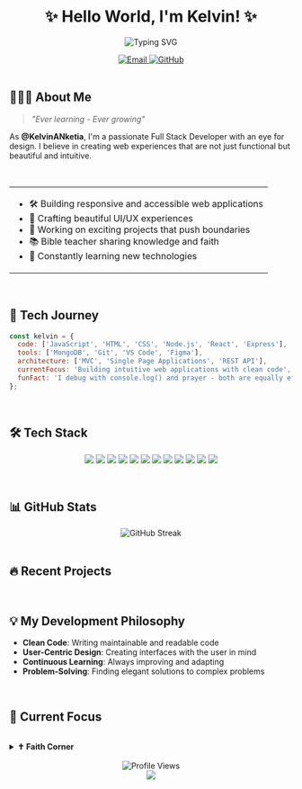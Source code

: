 <h1 align="center">✨ Hello World, I'm Kelvin! ✨</h1>
<p align="center">
  <img src="https://readme-typing-svg.herokuapp.com?font=Fira+Code&pause=1000&color=6A5ACD&center=true&vCenter=true&width=435&lines=Full+Stack+Web+Developer;UI%2FUX+Designer;Christian+Bible+Teacher;Problem+Solver;Creative+Thinker" alt="Typing SVG" />
</p>

<div align="center">
  <a href="mailto:kelvinkwabenanketia@gmail.com">
    <img src="https://img.shields.io/badge/Email-D14836?style=for-the-badge&logo=gmail&logoColor=white" alt="Email" />
  </a>
  <a href="https://github.com/KelvinANketia">
    <img src="https://img.shields.io/badge/GitHub-100000?style=for-the-badge&logo=github&logoColor=white" alt="GitHub" />
  </a>
  <!-- Add your other social links here (LinkedIn, Twitter, etc.) -->
</div>

<br/>

## 👨🏾‍💻 About Me

> *"Ever learning - Ever growing"*

As **@KelvinANketia**, I'm a passionate Full Stack Developer with an eye for design. I believe in creating web experiences that are not just functional but beautiful and intuitive.

<br/>

<table align="center">
  <tr>
    <td>
      <ul>
        <li>🛠️ Building responsive and accessible web applications</li>
        <li>🎨 Crafting beautiful UI/UX experiences</li>
        <li>🔭 Working on exciting projects that push boundaries</li>
        <li>📚 Bible teacher sharing knowledge and faith</li>
        <li>🌱 Constantly learning new technologies</li>
      </ul>
<!--     </td>
    <td>
      <img src="https://github-readme-stats.vercel.app/api/top-langs/?username=KelvinANketia&layout=compact&theme=radical&count_private=true" />
    </td> -->
  </tr>
</table>

<br>

## 🚀 Tech Journey

```javascript
const kelvin = {
  code: ['JavaScript', 'HTML', 'CSS', 'Node.js', 'React', 'Express'],
  tools: ['MongoDB', 'Git', 'VS Code', 'Figma'],
  architecture: ['MVC', 'Single Page Applications', 'REST API'],
  currentFocus: 'Building intuitive web applications with clean code',
  funFact: 'I debug with console.log() and prayer - both are equally effective!'
};
```

<br>

## 🛠️ Tech Stack

<p align="center">
  <img src="https://img.shields.io/badge/JavaScript-F7DF1E?style=for-the-badge&logo=javascript&logoColor=black" />
  <img src="https://img.shields.io/badge/TypeScript-3178C6?style=for-the-badge&logo=typescript&logoColor=white" />
  <img src="https://img.shields.io/badge/HTML5-E34F26?style=for-the-badge&logo=html5&logoColor=white" />
  <img src="https://img.shields.io/badge/CSS3-1572B6?style=for-the-badge&logo=css3&logoColor=white" />
  <img src="https://img.shields.io/badge/React-61DAFB?style=for-the-badge&logo=react&logoColor=black" />
  <img src="https://img.shields.io/badge/Next.js-000000?style=for-the-badge&logo=next.js&logoColor=white" />
  <img src="https://img.shields.io/badge/Node.js-339933?style=for-the-badge&logo=nodedotjs&logoColor=white" />
  <img src="https://img.shields.io/badge/Express.js-000000?style=for-the-badge&logo=express&logoColor=white" />
  <img src="https://img.shields.io/badge/MongoDB-47A248?style=for-the-badge&logo=mongodb&logoColor=white" />
  <img src="https://img.shields.io/badge/Git-F05032?style=for-the-badge&logo=git&logoColor=white" />
  <img src="https://img.shields.io/badge/Figma-F24E1E?style=for-the-badge&logo=figma&logoColor=white" />
  <img src="https://img.shields.io/badge/Tailwind_CSS-06B6D4?style=for-the-badge&logo=tailwind-css&logoColor=white" />
</p>

<br>

## 📊 GitHub Stats

<div align="center">
  <img src="https://github-readme-streak-stats.herokuapp.com/?user=KelvinANketia&theme=radical" alt="GitHub Streak" />
</div>

<br>

## 🔥 Recent Projects

<div align="center">
<!--   <a href="https://github.com/KelvinANketia/MyPersonalProjects">
    <img src="https://github-readme-stats.vercel.app/api/pin/?username=KelvinANketia&repo=project-name&theme=radical" />
  </a>
  <a href="https://github.com/KelvinANketia/another-project">
    <img src="https://github-readme-stats.vercel.app/api/pin/?username=KelvinANketia&repo=another-project&theme=radical" />
  </a> -->
</div>

<br>

## 💡 My Development Philosophy

- **Clean Code**: Writing maintainable and readable code
- **User-Centric Design**: Creating interfaces with the user in mind
- **Continuous Learning**: Always improving and adapting
- **Problem-Solving**: Finding elegant solutions to complex problems

<br>

## 🎯 Current Focus

```

```

<details>
  <summary><b>✝️ Faith Corner</b></summary>
  <br>
  <blockquote>
    "For I know the plans I have for you," declares the LORD, "plans to prosper you and not to harm you, plans to give you hope and a future." - Jeremiah 29:11
  </blockquote>
  <p>As a Bible teacher, I'm passionate about sharing the word of God and helping others grow in their faith journey.</p>
</details>

<br>

<div align="center">
  <img src="https://komarev.com/ghpvc/?username=KelvinANketia&label=Profile%20views&color=6A5ACD&style=flat" alt="Profile Views" />
</div>

<div align="center">
  <img src="https://capsule-render.vercel.app/api?type=waving&color=gradient&height=100&section=footer&fontSize=90" />
</div>
